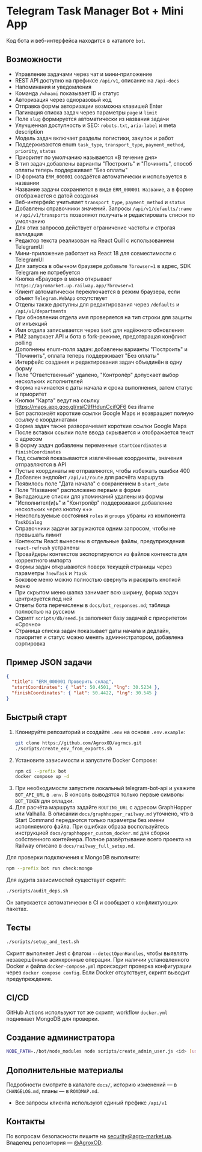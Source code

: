 <!-- Назначение файла: краткая документация по проекту. -->

# Telegram Task Manager Bot + Mini App

Код бота и веб-интерфейса находится в каталоге `bot`.

## Возможности
- Управление задачами через чат и мини‑приложение
- REST API доступно на префиксе `/api/v1`, описание на `/api-docs`
- Напоминания и уведомления
- Команда `/whoami` показывает ID и статус
- Авторизация через одноразовый код
- Отправка формы авторизации возможна клавишей Enter
- Пагинация списка задач через параметры `page` и `limit`
- Поле `slug` формируется автоматически из названия задачи
- Улучшенная доступность и SEO: `robots.txt`, `aria-label` и meta description
- Модель задач включает разделы логистики, закупок и работ
- Поддерживаются enum `task_type`, `transport_type`, `payment_method`, `priority`, `status`
- Приоритет по умолчанию называется «В течение дня»
- В тип задач добавлены варианты "Построить" и "Починить", способ оплаты теперь поддерживает "Без оплаты"
- ID формата `ERM_000001` создаётся автоматически и используется в названии
- Название задачи сохраняется в виде `ERM_000001 Название`, а в форме отображается с датой создания
- Веб-интерфейс учитывает `transport_type`, `payment_method` и `status`
- Добавлены справочники значений. Запросы `/api/v1/defaults/:name` и `/api/v1/transports`
  позволяют получать и редактировать списки по умолчанию
- Для этих запросов действует ограничение частоты и строгая валидация
- Редактор текста реализован на React Quill с использованием TelegramUI
- Мини-приложение работает на React 18 для совместимости с TelegramUI
- Для запуска в обычном браузере добавьте `?browser=1` в адрес, SDK Telegram не потребуется
- Кнопка «Браузер» в меню открывает `https://agromarket.up.railway.app/?browser=1`
- Клиент автоматически переключается в режим браузера, если объект `Telegram.WebApp` отсутствует
- Отделы также доступны для редактирования через `/defaults` и `/api/v1/departments`
- При обновлении отдела имя проверяется на тип строки для защиты от инъекций
- Имя отдела записывается через `$set` для надёжного обновления
- PM2 запускает API и бота в fork-режиме, предотвращая конфликт polling
- Дополнены enum-поля задач: добавлены варианты "Построить" и "Починить", оплата теперь поддерживает "Без оплаты"
- Интерфейс создания и редактирования задач объединён в одну форму
- Поле "Ответственный" удалено, "Контролёр" допускает выбор нескольких исполнителей
- Форма начинается с даты начала и срока выполнения, затем статус и приоритет
- Кнопки "Карта" ведут на ссылку <https://maps.app.goo.gl/xsiC9fHdunCcifQF6> без iframe
- Бот распознаёт короткие ссылки Google Maps и возвращает полную ссылку с координатами
- Форма задач также разворачивает короткие ссылки Google Maps
- После вставки ссылки поле ввода скрывается и отображается текст с адресом
- В форму задач добавлены переменные `startCoordinates` и `finishCoordinates`
- Под ссылкой показываются извлечённые координаты, значения отправляются в API
- Пустые координаты не отправляются, чтобы избежать ошибки 400
- Добавлен эндпойнт `/api/v1/route` для расчёта маршрута
- Появилось поле "Дата начала" с сохранением в `start_date`
- Поле "Название" расположено первым в форме
- Выпадающие списки для упоминаний удалены из формы
- "Исполнител(и)ь" и "Контролёр" поддерживают добавление нескольких через кнопку «+»
- Неиспользуемые состояния `roles` и `groups` убраны из компонента `TaskDialog`
- Справочники задачи загружаются одним запросом, чтобы не превышать лимит
- Контексты React вынесены в отдельные файлы, предупреждения `react-refresh` устранены
- Провайдеры контекстов экспортируются из файлов контекста для корректного импорта
- Формы задач открываются поверх текущей страницы через параметры `?newTask` и `?task`
- Боковое меню можно полностью свернуть и раскрыть кнопкой меню
- При скрытом меню шапка занимает всю ширину, форма задач центрируется под ней
- Ответы бота перечислены в `docs/bot_responses.md`; таблица полностью на русском
- Скрипт `scripts/db/seed.js` заполняет базу задачей с приоритетом «Срочно»
- Страница списка задач показывает даты начала и дедлайн,
  приоритет и статус можно менять администратором, добавлена сортировка

## Пример JSON задачи
```json
{
  "title": "ERM_000001 Проверить склад",
  "startCoordinates": { "lat": 50.4501, "lng": 30.5234 },
  "finishCoordinates": { "lat": 50.4422, "lng": 30.545 }
}
```



## Быстрый старт
1. Клонируйте репозиторий и создайте `.env` на основе `.env.example`:
   ```bash
   git clone https://github.com/AgroxOD/agrmcs.git
   ./scripts/create_env_from_exports.sh
   ```
2. Установите зависимости и запустите Docker Compose:
   ```bash
   npm ci --prefix bot
   docker compose up -d
   ```
3. При необходимости запустите локальный telegram-bot-api и укажите `BOT_API_URL` в `.env`.
   В консоль выводятся только первые символы `BOT_TOKEN` для отладки.
4. Для расчёта маршрута задайте `ROUTING_URL` с адресом GraphHopper или Valhalla.
   В описании `docs/graphhopper_railway.md` уточнено, что в Start Command передаются только параметры без имени исполняемого файла.
   При ошибках образа воспользуйтесь инструкцией `docs/graphhopper_custom_docker.md` для сборки собственного контейнера.
   Полное развёртывание всего проекта на Railway описано в `docs/railway_full_setup.md`.

Для проверки подключения к MongoDB выполните:
```bash
npm --prefix bot run check:mongo
```

Для аудита зависимостей существует скрипт:
```bash
./scripts/audit_deps.sh
```
Он запускается автоматически в CI и сообщает о конфликтующих пакетах.

## Тесты
```bash
./scripts/setup_and_test.sh
```
Скрипт выполняет Jest с флагом `--detectOpenHandles`, чтобы выявлять незавершённые асинхронные операции.
При наличии установленного Docker и файла `docker-compose.yml` происходит проверка конфигурации через `docker compose config`. Если Docker отсутствует, скрипт выводит предупреждение.

## CI/CD
GitHub Actions используют тот же скрипт; workflow `docker.yml` поднимает MongoDB для проверки.

## Создание администратора
```bash
NODE_PATH=./bot/node_modules node scripts/create_admin_user.js <id> [username]
```

## Дополнительные материалы
Подробности смотрите в каталоге `docs/`, историю изменений — в `CHANGELOG.md`, планы — в `ROADMAP.md`.
- Все запросы клиента используют единый префикс `/api/v1`

## Контакты
По вопросам безопасности пишите на [security@agro-market.ua](mailto:security@agro-market.ua).
Владелец репозитория — [@AgroxOD](https://github.com/AgroxOD).

